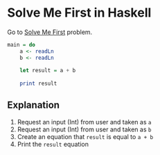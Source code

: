 # Solve Me First in Haskell
Go to [Solve Me First](../..) problem.

```haskell
main = do
    a <- readLn
    b <- readLn
    
    let result = a + b
    
    print result
```

## Explanation
1. Request an input (Int) from user and taken as `a`
2. Request an input (Int) from user and taken as `b`
3. Create an equation that `result` is equal to `a + b`
4. Print the `result` equation

